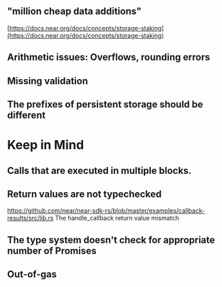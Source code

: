 ## "million cheap data additions"

[https://docs.near.org/docs/concepts/storage-staking](https://docs.near.org/docs/concepts/storage-staking)

## Arithmetic issues: Overflows, rounding errors

## Missing validation

## The prefixes of persistent storage should be different

# Keep in Mind

## Calls that are executed in multiple blocks.

## Return values are not typechecked

https://github.com/near/near-sdk-rs/blob/master/examples/callback-results/src/lib.rs
The handle_callback return value mismatch

## The type system doesn't check for appropriate number of Promises

## Out-of-gas 
